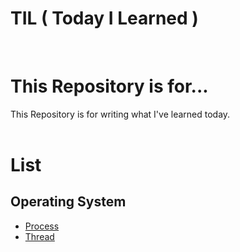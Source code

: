 TIL ( Today I Learned )
===

<br/>

# This Repository is for... 

This Repository is for writing what I've learned today.
<br><br>

# List

## Operating System

- [Process](https://github.com/Yu-Jaeyoung/TIL/blob/main/operating-system/Process.md)
- [Thread](https://github.com/Yu-Jaeyoung/TIL/blob/main/operating-system/Thread.md)